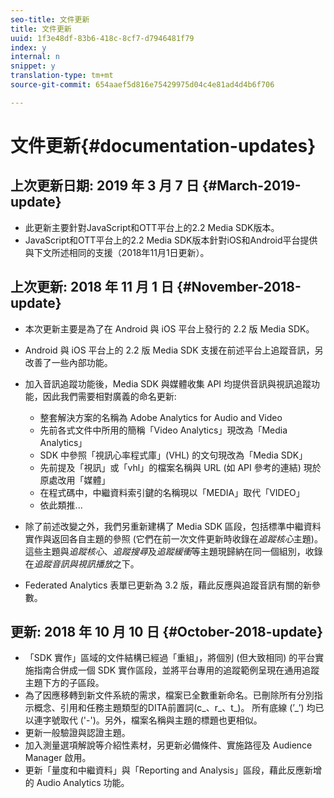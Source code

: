 ```yaml
---
seo-title: 文件更新
title: 文件更新
uuid: 1f3e48df-83b6-418c-8cf7-d7946481f79
index: y
internal: n
snippet: y
translation-type: tm+mt
source-git-commit: 654aaef5d816e75429975d04c4e81ad4d4b6f706

---
```



# 文件更新{#documentation-updates}

## 上次更新日期: 2019 年 3 月 7 日 {#March-2019-update}

* 此更新主要針對JavaScript和OTT平台上的2.2 Media SDK版本。
* JavaScript和OTT平台上的2.2 Media SDK版本針對iOS和Android平台提供與下文所述相同的支援（2018年11月1日更新）。

## 上次更新: 2018 年 11 月 1 日 {#November-2018-update}

* 本次更新主要是為了在 Android 與 iOS 平台上發行的 2.2 版 Media SDK。
* Android 與 iOS 平台上的 2.2 版 Media SDK 支援在前述平台上追蹤音訊，另改善了一些內部功能。
* 加入音訊追蹤功能後，Media SDK 與媒體收集 API 均提供音訊與視訊追蹤功能，因此我們需要相對廣義的命名更新:

   * 整套解決方案的名稱為 Adobe Analytics for Audio and Video
   * 先前各式文件中所用的簡稱「Video Analytics」現改為「Media Analytics」
   * SDK 中參照「視訊心率程式庫」(VHL) 的文句現改為「Media SDK」
   * 先前提及「視訊」或「vhl」的檔案名稱與 URL (如 API 參考的連結) 現於原處改用「媒體」
   * 在程式碼中，中繼資料索引鍵的名稱現以「MEDIA」取代「VIDEO」
   * 依此類推...

* 除了前述改變之外，我們另重新建構了 Media SDK 區段，包括標準中繼資料實作與返回各自主題的參照 (它們在前一次文件更新時收錄在&#x200B;*追蹤核心*&#x200B;主題)。這些主題與&#x200B;*追蹤核心*、*追蹤搜尋*&#x200B;及&#x200B;*追蹤緩衝*&#x200B;等主題現歸納在同一個組別，收錄在&#x200B;*追蹤音訊與視訊播放*&#x200B;之下。

* Federated Analytics 表單已更新為 3.2 版，藉此反應與追蹤音訊有關的新參數。

## 更新: 2018 年 10 月 10 日 {#October-2018-update}

* 「SDK 實作」區域的文件結構已經過「重組」，將個別 (但大致相同) 的平台實施指南合併成一個 SDK 實作區段，並將平台專用的追蹤範例呈現在通用追蹤主題下方的子區段。
* 為了因應移轉到新文件系統的需求，檔案已全數重新命名。已刪除所有分別指示概念、引用和任務主題類型的DITA前置詞(c_、r_、t_)。 所有底線 (’_’) 均已以連字號取代 ('-')。另外，檔案名稱與主題的標題也更相似。
* 更新一般驗證與認證主題。
* 加入測量選項解說等介紹性素材，另更新必備條件、實施路徑及 Audience Manager 啟用。
* 更新「量度和中繼資料」與「Reporting and Analysis」區段，藉此反應新增的 Audio Analytics 功能。

